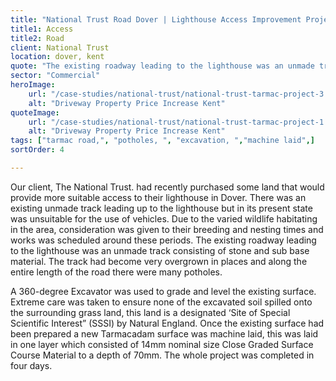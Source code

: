 ```yaml
---
title: "National Trust Road Dover | Lighthouse Access Improvement Project"
title1: Access 
title2: Road
client: National Trust
location: dover, kent
quote: "The existing roadway leading to the lighthouse was an unmade track consisting of stone and sub base material."
sector: "Commercial"
heroImage:
    url: "/case-studies/national-trust/national-trust-tarmac-project-3.webp"
    alt: "Driveway Property Price Increase Kent"
quoteImage:
    url: "/case-studies/national-trust/national-trust-tarmac-project-1.webp"
    alt: "Driveway Property Price Increase Kent"
tags: ["tarmac road,", "potholes, ", "excavation, ","machine laid",]
sortOrder: 4

---
```

Our client, The National Trust. had recently purchased some land that would provide more suitable access to their lighthouse in Dover. There was an existing unmade track leading up to the lighthouse but in its present state was unsuitable for the use of vehicles. Due to the varied wildlife habitating in the area, consideration was given to their breeding and nesting times and works was scheduled around these periods. The existing roadway leading to the lighthouse was an unmade track consisting of stone and sub base material. The track had become very overgrown in places and along the entire length of the road there were many potholes. 

A 360-degree Excavator was used to grade and level the existing surface. Extreme care was taken to ensure none of the excavated soil spilled onto the surrounding grass land, this land is a designated ‘Site of Special Scientific Interest” (SSSI) by Natural England. Once the existing surface had been prepared a new Tarmacadam surface was machine laid, this was laid in one layer which consisted of 14mm nominal size Close Graded Surface Course Material to a depth of 70mm. The whole project was completed in four days.
